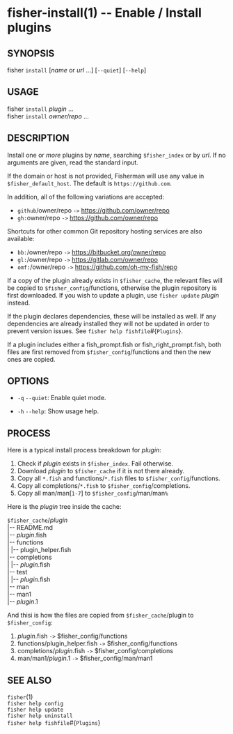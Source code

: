 fisher-install(1) -- Enable / Install plugins
=============================================

## SYNOPSIS

fisher `install` [*name* or *url* ...] [`--quiet`] [`--help`]

## USAGE

fisher `install` *plugin* ...<br>
fisher `install` *owner/repo* ...<br>

## DESCRIPTION

Install one or *more* plugins by *name*, searching `$fisher_index` or by *url*. If no arguments are given, read the standard input.

If the domain or host is not provided, Fisherman will use any value in `$fisher_default_host`. The default is `https://github.com`.

In addition, all of the following variations are accepted:

* `github`/owner/repo `->` https://github.com/owner/repo<br>
* `gh:`owner/repo `->` https://github.com/owner/repo<br>

Shortcuts for other common Git repository hosting services are also available:

* `bb:`/owner/repo `->` https://bitbucket.org/owner/repo<br>
* `gl:`/owner/repo `->` https://gitlab.com/owner/repo<br>
* `omf:`/owner/repo `->` https://github.com/oh-my-fish/repo<br>

If a copy of the plugin already exists in `$fisher_cache`, the relevant files will be copied to `$fisher_config`/functions, otherwise the plugin repository is first downloaded. If you wish to update a plugin, use `fisher update` *plugin* instead.

If the plugin declares dependencies, these will be installed as well. If any dependencies are already installed they will not be updated in order to prevent version issues. See `fisher help fishfile`#{`Plugins`}.

If a plugin includes either a fish_prompt.fish or fish_right_prompt.fish, both files are first removed from `$fisher_config`/functions and then the new ones are copied.

## OPTIONS

* `-q` `--quiet`:
    Enable quiet mode.

* `-h` `--help`:
    Show usage help.

## PROCESS

Here is a typical install process breakdown for *plugin*:

1. Check if *plugin* exists in `$fisher_index`. Fail otherwise.
2. Download *plugin* to `$fisher_cache` if it is not there already.
3. Copy all `*.fish` and functions/`*.fish` files to `$fisher_config`/functions.
4. Copy all completions/`*.fish` to `$fisher_config`/completions.
5. Copy all man/man[`1-7`] to `$fisher_config`/man/man`%`

Here is the *plugin* tree inside the cache:


`$fisher_cache`/*plugin*<br>
|-- README.md<br>
|-- *plugin*.fish<br>
|-- functions<br>
|   |-- plugin_helper.fish<br>
|-- completions<br>
|   |-- *plugin*.fish<br>
|-- test<br>
|   |-- *plugin*.fish<br>
|-- man<br>
    |-- man1<br>
        |-- *plugin*.1<br>


And thisi is how the files are copied from `$fisher_cache`/plugin to `$fisher_config`:

1. *plugin*.fish `->` $fisher_config/functions
2. functions/plugin_helper.fish `->` $fisher_config/functions
3. completions/*plugin*.fish `->` $fisher_config/completions
4. man/man1/*plugin*.1 `->` $fisher_config/man/man1

## SEE ALSO

`fisher`(1)<br>
`fisher help config`<br>
`fisher help update`<br>
`fisher help uninstall`<br>
`fisher help fishfile`#{`Plugins`}<br>
